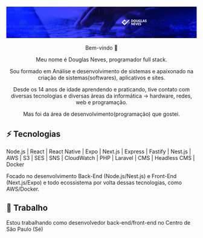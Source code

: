 ![alt text](https://github.com/douglasneves-net/douglasneves-net/blob/main/yt-capa.jpg)
<div align="center">
Bem-vindo 👋


Meu nome é Douglas Neves, programador full stack.



Sou formado em Análise e desenvolvimento de sistemas e apaixonado na criação de sistemas(softwares), aplicativos e sites.



Desde os 14 anos de idade aprendendo e praticando, tive contato com diversas tecnologias e diversas áreas da informática -> hardware, redes, web e programação.



Mas foi da área de desenvolvimento(programação) que gostei.
</div>  

## ⚡ Tecnologias
Node.js | React | React Native | Expo | Next.js | Express | Fastify | Nest.js | AWS | S3 | SES | SNS | CloudWatch | PHP | Laravel | CMS | Headless CMS | Docker

Focado no desenvolvimento Back-End (Node.js/Nest.js) e Front-End (Next.js/Expo) e todo ecossistema por volta dessas tecnologias, como AWS/Docker.

## 🚀 Trabalho   
Estou trabalhando como desenvolvedor back-end/front-end no Centro de São Paulo (Sé)
  
